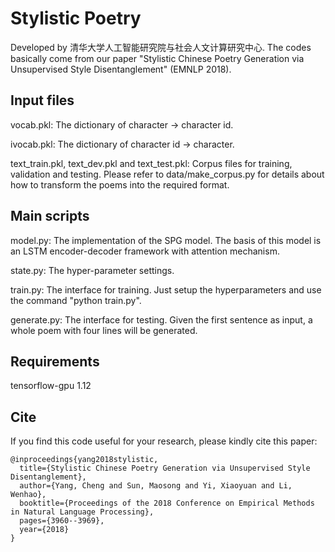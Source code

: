 # Stylistic Poetry
Developed by 清华大学人工智能研究院与社会人文计算研究中心. The codes basically come from our paper "Stylistic Chinese Poetry Generation via Unsupervised Style Disentanglement" (EMNLP 2018).

## Input files

vocab.pkl: The dictionary of character -> character id.

ivocab.pkl: The dictionary of character id -> character.

text_train.pkl, text_dev.pkl and text_test.pkl: Corpus files for training, validation and testing. Please refer to data/make_corpus.py for details about how to transform the poems into the required format.

## Main scripts

model.py: The implementation of the SPG model. The basis of this model is an LSTM encoder-decoder framework with attention mechanism.

state.py: The hyper-parameter settings.

train.py: The interface for training. Just setup the hyperparameters and use the command "python train.py".

generate.py: The interface for testing. Given the first sentence as input, a whole poem with four lines will be generated.

## Requirements
tensorflow-gpu 1.12

## Cite
If you find this code useful for your research, please kindly cite this paper:

```
@inproceedings{yang2018stylistic,
  title={Stylistic Chinese Poetry Generation via Unsupervised Style Disentanglement},
  author={Yang, Cheng and Sun, Maosong and Yi, Xiaoyuan and Li, Wenhao},
  booktitle={Proceedings of the 2018 Conference on Empirical Methods in Natural Language Processing},
  pages={3960--3969},
  year={2018}
}
```